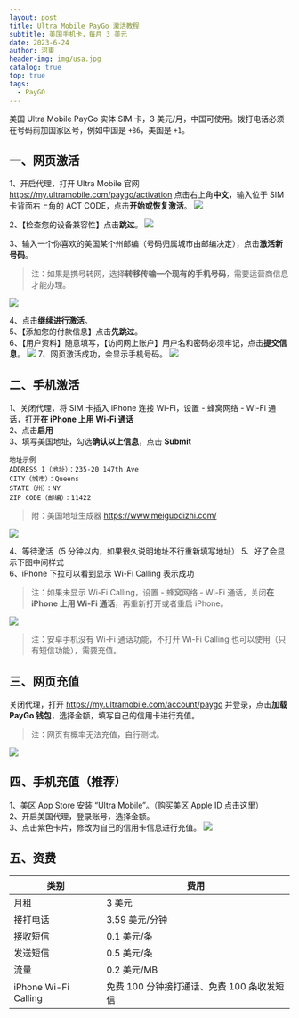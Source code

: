 ```yaml
---
layout: post
title: Ultra Mobile PayGo 激活教程
subtitle: 美国手机卡，每月 3 美元
date: 2023-6-24
author: 河東
header-img: img/usa.jpg
catalog: true
top: true
tags:
  - PayGO
---
```


美国 Ultra Mobile PayGo 实体 SIM 卡，3 美元/月，中国可使用。拨打电话必须在号码前加国家区号，例如中国是 `+86`，美国是 `+1`。

## 一、网页激活

1、开启代理，打开 Ultra Mobile 官网 <https://my.ultramobile.com/paygo/activation> 点击右上角**中文**，输入位于 SIM 卡背面右上角的 ACT CODE，点击**开始或恢复激活**。
![](https://i.imgur.com/v3hdUjF.png)

2、【检查您的设备兼容性】点击**跳过**。
![](https://i.imgur.com/48sRIDH.png)

3、输入一个你喜欢的美国某个州邮编（号码归属城市由邮编决定），点击**激活新号码**。
>注：如果是携号转网，选择**转移传输一个现有的手机号码**，需要运营商信息才能办理。

![](https://i.imgur.com/RUYgXPm.png)


4、点击**继续进行激活**。\
5、【添加您的付款信息】点击**先跳过**。\
6、【用户资料】随意填写，【访问网上账户】用户名和密码必须牢记，点击**提交信息**。
![](https://i.imgur.com/VZOvijw.png)
7、网页激活成功，会显示手机号码。
![](https://i.imgur.com/PHL1Emr.png)

## 二、手机激活

1、关闭代理，将 SIM 卡插入 iPhone 连接 Wi-Fi，设置 - 蜂窝网络 - Wi-Fi 通话，打开**在 iPhone 上用 Wi-Fi 通话**\
2、点击**启用**\
3、填写美国地址，勾选**确认以上信息**，点击 **Submit**
```
地址示例
ADDRESS 1（地址）：235-20 147th Ave
CITY（城市）：Queens
STATE（州）：NY
ZIP CODE（邮编）：11422
```
>附：美国地址生成器 <https://www.meiguodizhi.com/>

![](https://i.imgur.com/7txbPjG.jpg)

4、等待激活（5 分钟以内，如果很久说明地址不行重新填写地址）
5、好了会显示下图中间样式\
6、iPhone 下拉可以看到显示 Wi-Fi Calling 表示成功
>注：如果未显示 Wi-Fi Calling，设置 - 蜂窝网络 - Wi-Fi 通话，关闭**在 iPhone 上用 Wi-Fi 通话**，再重新打开或者重启 iPhone。

![](https://i.imgur.com/4640m95.jpg)

>注：安卓手机没有 Wi-Fi 通话功能，不打开 Wi-Fi Calling 也可以使用（只有短信功能），需要充值。

## 三、网页充值

关闭代理，打开 <https://my.ultramobile.com/account/paygo> 并登录，点击**加载 PayGo 钱包**，选择金额，填写自己的信用卡进行充值。
>注：网页有概率无法充值，自行测试。

![](https://i.imgur.com/Kd8ojXK.png)

## 四、手机充值（推荐）
1、美区 App Store 安装 “Ultra Mobile”。（[购买美区 Apple ID 点击这里](https://ssnhd.com/2023/03/19/store)）\
2、开启美国代理，登录账号，选择金额。\
3、点击紫色卡片，修改为自己的信用卡信息进行充值。
![](https://i.imgur.com/VEJ42Ts.jpg)

## 五、资费

| 类别 | 费用 |  
|---|---|
| 月租 | 3 美元 |
| 接打电话  |  3.59 美元/分钟 |
|  接收短信 |  0.1 美元/条 |
| 发送短信  | 0.5 美元/条  |
|  流量 | 0.2 美元/MB  |
|  iPhone Wi-Fi Calling | 免费 100 分钟接打通话、免费 100 条收发短信  |

